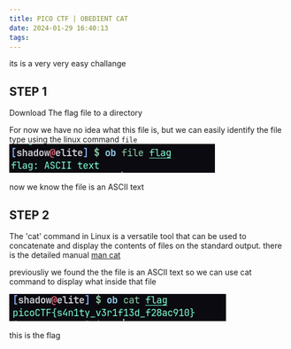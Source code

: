 ```yaml
---
title: PICO CTF | OBEDIENT CAT
date: 2024-01-29 16:40:13
tags:
---
```


its is a very very easy challange <!--more-->  

## STEP 1

Download The flag file to a directory

For now we have no idea what this file is, 
but we can easily identify the file type using the linux command `file`
![file](https://raw.githubusercontent.com/shadowelite-sec/blog/main/assets/pico/g1/file.png)

now we know the file is an ASCII text 

## STEP 2

The 'cat' command in Linux is a versatile tool that can be used to concatenate and display the contents of files on the standard output. there is the detailed manual [man cat](https://man7.org/linux/man-pages/man1/cat.1.html)


previousliy we found the the file is an ASCII text so we can use cat command to display what inside that file

![cat](https://raw.githubusercontent.com/shadowelite-sec/blog/main/assets/pico/g1/cat.png)

this is the flag
